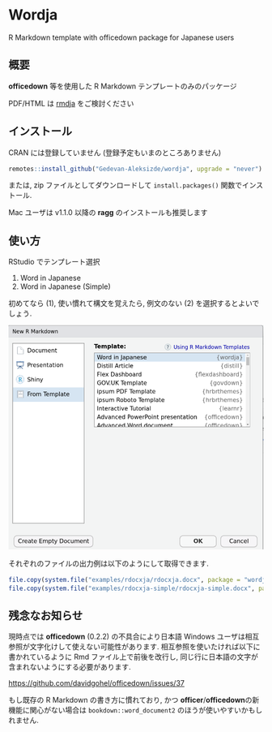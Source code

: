 
# Wordja

R Markdown template with officedown package for Japanese users

## 概要

**officedown** 等を使用した R Markdown テンプレートのみのパッケージ

PDF/HTML は [rmdja](https://github.com/Gedevan-Aleksizde/rmdja) をご検討ください

## インストール

CRAN には登録していません (登録予定もいまのところありません)

``` r
remotes::install_github("Gedevan-Aleksizde/wordja", upgrade = "never")
```

または, zip ファイルとしてダウンロードして `install.packages()` 関数でインストール.

Mac ユーザは v1.1.0 以降の **ragg** のインストールも推奨します



## 使い方

RStudio でテンプレート選択

1.  Word in Japanese
2.  Word in Japanese (Simple)

初めてなら (1), 使い慣れて構文を覚えたら, 例文のない (2)
を選択するとよいでしょう.

![templates](inst/img/readme-templates.png)

それぞれのファイルの出力例は以下のようにして取得できます.

``` r
file.copy(system.file("examples/rdocxja/rdocxja.docx", package = "wordja"), "rdocxja.docx")
file.copy(system.file("examples/rdocxja-simple/rdocxja-simple.docx", package = "wordja"), "rdocxja-simple.docx")
```

## 残念なお知らせ

現時点では **officedown** (0.2.2) の不具合により日本語 Windows
ユーザは相互参照が文字化けして使えない可能性があります.
相互参照を使いたければ以下に書かれているように Rmd
ファイル上で前後を改行し,
同じ行に日本語の文字が含まれないようにする必要があります.

<https://github.com/davidgohel/officedown/issues/37>

もし既存の R Markdown の書き方に慣れており, かつ
**officer**/**officedown**の新機能に関心がない場合は
`bookdown::word_document2` のほうが使いやすいかもしれません.
